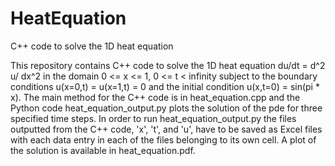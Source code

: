 # HeatEquation
C++ code to solve the 1D heat equation

This repository contains C++ code to solve the 1D heat equation du/dt = d^2 u/ dx^2  in the domain 0 <= x <= 1, 0 <= t < infinity subject to the boundary conditions u(x=0,t) = u(x=1,t) = 0 and the initial condition u(x,t=0) = sin(pi * x).  The main method for the C++ code is in heat_equation.cpp and the Python code heat_equation_output.py plots the solution of the pde for three specified time steps.  In order to run heat_equation_output.py the files outputted from the C++ code, 'x', 't', and 'u', have to be saved as Excel files with each data entry in each of the files belonging to its own cell.  A plot of the solution is available in heat_equation.pdf.
